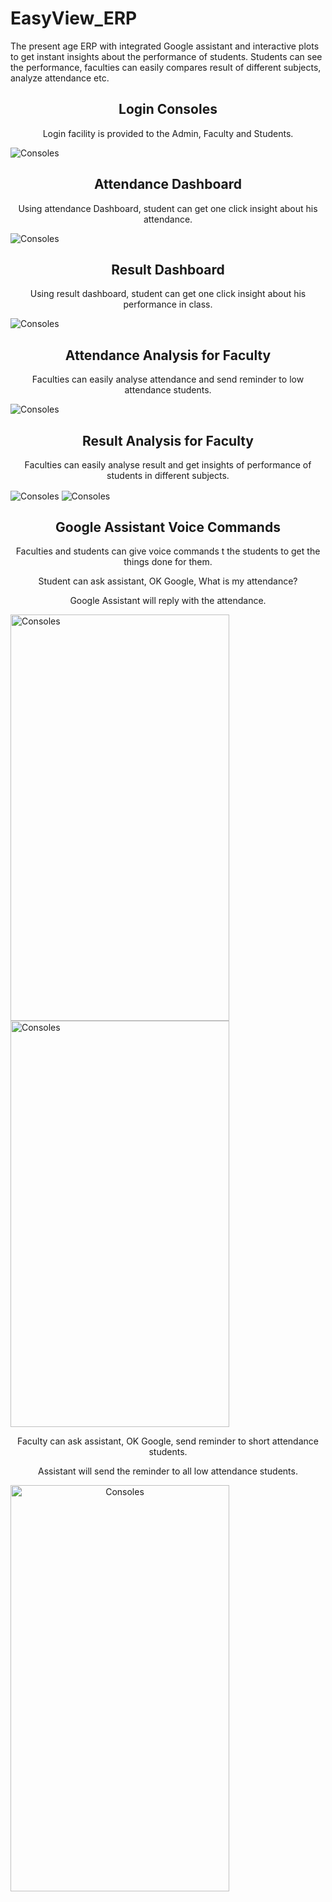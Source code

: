 # EasyView_ERP 

The present age ERP with integrated Google assistant and interactive plots to get instant insights about the performance of students. Students can see the performance, faculties can easily compares result of different subjects, analyze
attendance etc. 

<h2 align="center" >Login Consoles</h2>
<p align="center" >Login facility is provided to the Admin, Faculty and Students.</p>

<img align="center" src="screenshots/1.png" alt="Consoles"> 


<h2 align="center" >Attendance Dashboard</h2>
<p align="center" >Using attendance Dashboard, student can get one click insight about his attendance.</p>

<img align="center" src="screenshots/2.png" alt="Consoles"> 

<h2 align="center" >Result Dashboard</h2>
<p align="center" >Using result dashboard, student can get one click insight about his performance in class.</p>

<img align="center" src="screenshots/2.1.png" alt="Consoles">
 

<h2 align="center" >Attendance Analysis for Faculty</h2>
<p align="center" >Faculties can easily analyse attendance and send reminder to low attendance students.</p>

<img align="center" src="screenshots/3.png" alt="Consoles"> 


<h2 align="center">Result Analysis for Faculty</h2>
<p align="center">Faculties can easily analyse result and get insights of performance of students in different subjects.</p>

<img align="center" src="screenshots/4.png" alt="Consoles">
<img align="center" src="screenshots/5.png" alt="Consoles"> 



<h2 align="center" >Google Assistant Voice Commands</h2>
<p align="center">Faculties and students can give voice commands t the students to get the things done for them.</p>

<p align="center">Student can ask assistant, OK Google, What is my attendance?</p>
<p align="center" >Google Assistant will reply with the attendance.</p>
<img align="center" width="350" height="650" src="screenshots/1.jpeg" alt="Consoles">
<img align="center" width="350" height="650" src="screenshots/2.jpeg" alt="Consoles">

<p align="center">Faculty can ask assistant, OK Google, send reminder to short attendance students.</p>
<p align="center">Assistant will send the reminder to all low attendance students.</p>
<img align="center" style="text-align:center;" width="350" height="650" src="screenshots/3.jpeg" alt="Consoles">
